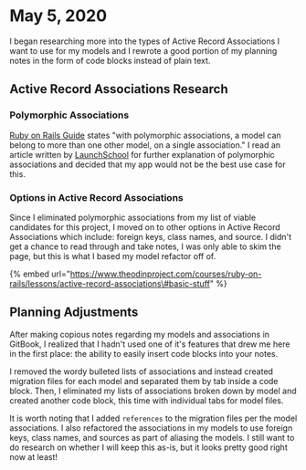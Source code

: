 # May 5, 2020

I began researching more into the types of Active Record Associations I want to use for my models and I rewrote a good portion of my planning notes in the form of code blocks instead of plain text.

## Active Record Associations Research

### Polymorphic Associations

[Ruby on Rails Guide](https://guides.rubyonrails.org/association_basics.html#polymorphic-associations) states "with polymorphic associations, a model can belong to more than one other model, on a single association." I read an article written by [LaunchSchool](https://launchschool.com/blog/understanding-polymorphic-associations-in-rails) for further explanation of polymorphic associations and decided that my app would not be the best use case for this.

### Options in Active Record Associations

Since I eliminated polymorphic associations from my list of viable candidates for this project, I moved on to other options in Active Record Associations which include: foreign keys, class names, and source. I didn't get a chance to read through and take notes, I was only able to skim the page, but this is what I based my model refactor off of.

{% embed url="https://www.theodinproject.com/courses/ruby-on-rails/lessons/active-record-associations\#basic-stuff" %}

## Planning Adjustments

After making copious notes regarding my models and associations in GitBook, I realized that I hadn't used one of it's features that drew me here in the first place: the ability to easily insert code blocks into your notes.

I removed the wordy bulleted lists of associations and instead created migration files for each model and separated them by tab inside a code block. Then, I eliminated my lists of associations broken down by model and created another code block, this time with individual tabs for model files.

It is worth noting that I added `references` to the migration files per the model associations. I also refactored the associations in my models to use foreign keys, class names, and sources as part of aliasing the models. I still want to do research on whether I will keep this as-is, but it looks pretty good right now at least!

